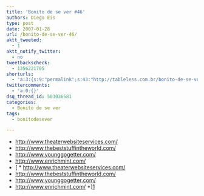 ```yaml
---
title: 'Bonito de se ver #46'
authors: Diego Eis
type: post
date: 2007-01-28
url: /bonito-de-se-ver-46/
aktt_tweeted:
  - 1
aktt_notify_twitter:
  - no
tweetbackscheck:
  - 1356221705
shorturls:
  - 'a:3:{s:9:"permalink";s:43:"http://tableless.com.br/bonito-de-se-ver-46";s:7:"tinyurl";s:26:"http://tinyurl.com/3hzzcmj";s:4:"isgd";s:19:"http://is.gd/5O76Vl";}'
twittercomments:
  - 'a:0:{}'
dsq_thread_id: 503036581
categories:
  - Bonito de se ver
tags:
  - bonitodesever

---
```

  * <http://www.theaterwebsiteservices.com/>
  * <http://www.thebeststuffintheworld.com/>
  * <http://www.younggogetter.com/>
  * <http://www.enrichmint.com/>
  * [  * <http://www.theaterwebsiteservices.com/>
  * <http://www.thebeststuffintheworld.com/>
  * <http://www.younggogetter.com/>
  * <http://www.enrichmint.com/>
  *][1]

 [1]: http://bryanveloso.com/